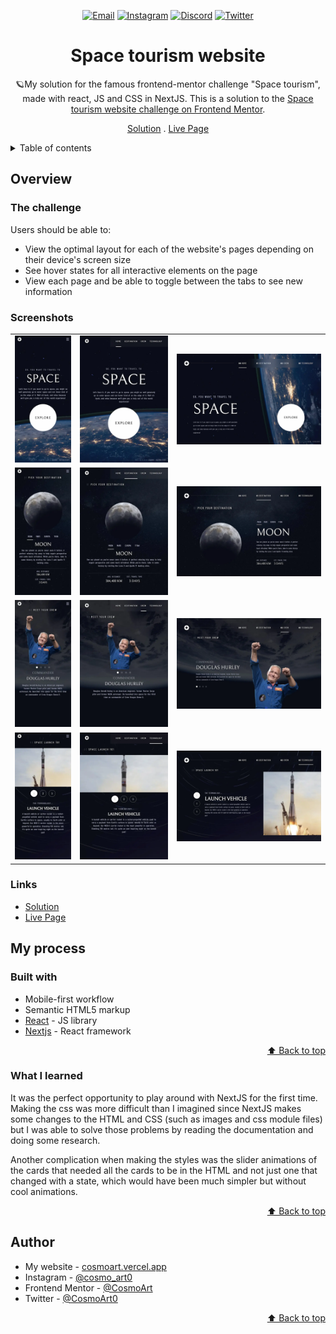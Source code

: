 <div id="top"></div>

<div align="center">

<a href="mailto:cosmohydra17@gmail.com"><img src="https://img.shields.io/badge/Gmail-D14836?style=for-the-badge&logo=gmail&logoColor=white" alt="Email"></img></a>
<a href="https://www.instagram.com/cosmo_art0/"><img src="https://img.shields.io/badge/Instagram-E4405F?style=for-the-badge&logo=instagram&logoColor=white" alt="Instagram" /></a>
<a href="https://www.discord.com/users/734087835472232559/"><img src="https://img.shields.io/badge/Discord-7289DA?style=for-the-badge&logo=discord&logoColor=white" alt="Discord" /></a>
<a href="https://twitter.com/CosmoArt0"><img src="https://img.shields.io/badge/Twitter-1DA1F2?style=for-the-badge&logo=twitter&logoColor=white" alt="Twitter" /></a>

# Space tourism website

🪐My solution for the famous frontend-mentor challenge "Space tourism", made with react, JS and CSS in NextJS. This is a solution to the [Space tourism website challenge on Frontend Mentor](https://www.frontendmentor.io/challenges/space-tourism-multipage-website-gRWj1URZ3).

[Solution][solution-url] . [Live Page][live-page]

</div>

<details>
<summary>Table of contents</summary>

-   [Overview](#overview)
    -   [The challenge](#the-challenge)
    -   [Screenshots](#screenshots)
    -   [Links](#links)
-   [My process](#my-process)
    -   [Built with](#built-with)
    -   [What I learned](#what-i-learned)
-   [Author](#author)

</details>

## Overview

### The challenge

Users should be able to:

-   View the optimal layout for each of the website's pages depending on their device's screen size
-   See hover states for all interactive elements on the page
-   View each page and be able to toggle between the tabs to see new information

### Screenshots

<table>
        <tr>
		    <td>
                <img src="./screenshots/home-mobile.webp" width="100%" title="Home mobile solution"  />
            </td>
			<td>
                <img src="./screenshots/home-tablet.webp" width="100%" title="Home tablet solution"/>
            </td>
            <td>
                <img src="./screenshots/home-desktop.webp" width="100%" title="Home desktop solution"/>
            </td>
        </tr>
        <tr>
		    <td>
                <img src="./screenshots/destination-mobile.webp" width="100%" title="Destination mobile solution"  />
            </td>
			<td>
                <img src="./screenshots/destination-tablet.webp" width="100%" title="Destination tablet solution"/>
            </td>
            <td>
                <img src="./screenshots/destination-desktop.webp" width="100%" title="Destination desktop solution"/>
            </td>
        </tr>
        <tr>
		    <td>
                <img src="./screenshots/crew-mobile.webp" width="100%" title="Crew mobile solution"  />
            </td>
			<td>
                <img src="./screenshots/crew-tablet.webp" width="100%" title="Crew tablet solution"/>
            </td>
            <td>
                <img src="./screenshots/crew-desktop.webp" width="100%" title="Crew desktop solution"/>
            </td>
        </tr>
        <tr>
		    <td>
                <img src="./screenshots/tech-mobile.webp" width="100%" title="Technology mobile solution"  />
            </td>
			<td>
                <img src="./screenshots/tech-tablet.webp" width="100%" title="Technology tablet solution"/>
            </td>
            <td>
                <img src="./screenshots/tech-desktop.webp" width="100%" title="Technology desktop solution"/>
            </td>
        </tr>
</table>

### Links

-   [Solution][solution-url]
-   [Live Page][live-page]

## My process

### Built with

-   Mobile-first workflow
-   Semantic HTML5 markup
-   [React](https://reactjs.org/) - JS library
-   [Nextjs](https://nextjs.org) - React framework

<p align="right"><a href="#top">⬆️ Back to top</a></p>

### What I learned

It was the perfect opportunity to play around with NextJS for the first time. Making the css was more difficult than I imagined since NextJS makes some changes to the HTML and CSS (such as images and css module files) but I was able to solve those problems by reading the documentation and doing some research.

Another complication when making the styles was the slider animations of the cards that needed all the cards to be in the HTML and not just one that changed with a state, which would have been much simpler but without cool animations.

<p align="right"><a href="#top">⬆️ Back to top</a></p>

## Author

-   My website - [cosmoart.vercel.app](https://cosmoart.vercel.app)
-   Instagram - [@cosmo_art0](https://www.instagram.com/cosmo_art0/)
-   Frontend Mentor - [@CosmoArt](https://www.frontendmentor.io/profile/cosmoart)
-   Twitter - [@CosmoArt0](https://twitter.com/cosmoart0)

<p align="right"><a href="#top">⬆️ Back to top</a></p>

[live-page]: https://space-tourist.vercel.app
[solution-url]: https://www.frontendmentor.io/solutions/space-tourism-solution-in-nextjs-OMUOrt3m__
